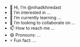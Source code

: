 - 👋 Hi, I’m @nihadkhiredast
- 👀 I’m interested in ...
- 🌱 I’m currently learning ...
- 💞️ I’m looking to collaborate on ...
- 📫 How to reach me ...
- 😄 Pronouns: ...
- ⚡ Fun fact: ...

<!---
nihadkhiredast/nihadkhiredast is a ✨ special ✨ repository because its `README.md` (this file) appears on your GitHub profile.
You can click the Preview link to take a look at your changes.
--->
